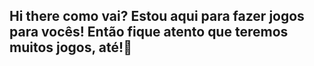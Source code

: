 ## Hi there como vai? Estou aqui para fazer jogos para vocês! Então fique atento que teremos muitos jogos, até!👋


